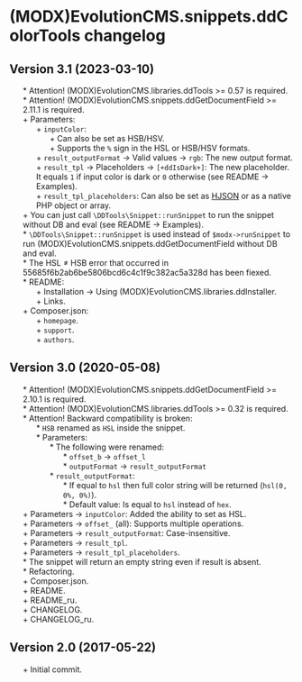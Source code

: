 # (MODX)EvolutionCMS.snippets.ddColorTools changelog


## Version 3.1 (2023-03-10)
* \* Attention! (MODX)EvolutionCMS.libraries.ddTools >= 0.57 is required.
* \* Attention! (MODX)EvolutionCMS.snippets.ddGetDocumentField >= 2.11.1 is required.
* \+ Parameters:
	* \+ `inputColor`:
		* \+ Can also be set as HSB/HSV.
		* \+ Supports the `%` sign in the HSL or HSB/HSV formats.
	* \+ `result_outputFormat` → Valid values → `rgb`: The new output format.
	* \+ `result_tpl` → Placeholders → `[+ddIsDark+]`: The new placeholder. It equals `1` if input color is dark or `0` otherwise (see README → Examples).
	* \+ `result_tpl_placeholders`: Can also be set as [HJSON](https://hjson.github.io/) or as a native PHP object or array.
* \+ You can just call `\DDTools\Snippet::runSnippet` to run the snippet without DB and eval (see README → Examples).
* \* `\DDTools\Snippet::runSnippet` is used instead of `$modx->runSnippet` to run (MODX)EvolutionCMS.snippets.ddGetDocumentField without DB and eval.
* \* The HSL ≠ HSB error that occurred in 55685f6b2ab6be5806bcd6c4c1f9c382ac5a328d has been fiexed.
* \* README:
	* \+ Installation → Using (MODX)EvolutionCMS.libraries.ddInstaller.
	* \+ Links.
* \+ Composer.json:
	* \+ `homepage`.
	* \+ `support`.
	* \+ `authors`.


## Version 3.0 (2020-05-08)
* \* Attention! (MODX)EvolutionCMS.snippets.ddGetDocumentField >= 2.10.1 is required.
* \* Attention! (MODX)EvolutionCMS.libraries.ddTools >= 0.32 is required.
* \* Attention! Backward compatibility is broken:
	* \* `HSB` renamed as `HSL` inside the snippet.
	* \* Parameters:
		* \* The following were renamed:
			* \* `offset_b` → `offset_l`
			* \* `outputFormat` → `result_outputFormat`
		* \* `result_outputFormat`:
			* \* If equal to `hsl` then full color string will be returned (`hsl(0, 0%, 0%)`).
			* \* Default value: Is equal to `hsl` instead of `hex`.
* \+ Parameters → `inputColor`: Added the ability to set as HSL.
* \+ Parameters → `offset_` (all): Supports multiple operations.
* \+ Parameters → `result_outputFormat`: Case-insensitive.
* \+ Parameters → `result_tpl`.
* \+ Parameters → `result_tpl_placeholders`.
* \* The snippet will return an empty string even if result is absent.
* \* Refactoring.
* \+ Composer.json.
* \+ README.
* \+ README_ru.
* \+ CHANGELOG.
* \+ CHANGELOG_ru.


## Version 2.0 (2017-05-22)
* \+ Initial commit.


<link rel="stylesheet" type="text/css" href="https://raw.githack.com/DivanDesign/CSS.ddMarkdown/master/style.min.css" />
<style>ul{list-style:none;}</style>